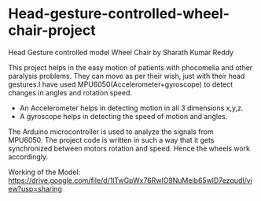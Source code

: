 # Head-gesture-controlled-wheel-chair-project
Head Gesture controlled model Wheel Chair by Sharath Kumar Reddy

This project helps in the easy motion of patients with phocomelia and other paralysis problems. They can move as per their wish, just with their head gestures.I have used MPU6050(Accelerometer+gyroscope) to detect changes in angles and rotation speed.
- An Accelerometer helps in detecting motion in all 3 dimensions x,y,z.
- A gyroscope helps in detecting the speed of motion and angles. 

The Arduino microcontroller is used to analyze the signals from MPU6050. The project code is written in such a way that it gets synchronized between motors rotation and speed.
Hence the wheels work accordingly.

Working of the Model: https://drive.google.com/file/d/1lTwGpWx76RwlO9NuMeib65wlD7ezqudI/view?usp=sharing
